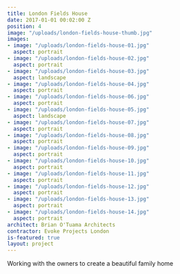```yaml
---
title: London Fields House
date: 2017-01-01 00:02:00 Z
position: 4
image: "/uploads/london-fields-house-thumb.jpg"
images:
- image: "/uploads/london-fields-house-01.jpg"
  aspect: portrait
- image: "/uploads/london-fields-house-02.jpg"
  aspect: portrait
- image: "/uploads/london-fields-house-03.jpg"
  aspect: landscape
- image: "/uploads/london-fields-house-04.jpg"
  aspect: portrait
- image: "/uploads/london-fields-house-06.jpg"
  aspect: portrait
- image: "/uploads/london-fields-house-05.jpg"
  aspect: landscape
- image: "/uploads/london-fields-house-07.jpg"
  aspect: portrait
- image: "/uploads/london-fields-house-08.jpg"
  aspect: portrait
- image: "/uploads/london-fields-house-09.jpg"
  aspect: portrait
- image: "/uploads/london-fields-house-10.jpg"
  aspect: portrait
- image: "/uploads/london-fields-house-11.jpg"
  aspect: portrait
- image: "/uploads/london-fields-house-12.jpg"
  aspect: portrait
- image: "/uploads/london-fields-house-13.jpg"
  aspect: portrait
- image: "/uploads/london-fields-house-14.jpg"
  aspect: portrait
architect: Brian O'Tuama Architects
contractor: Evoke Projects London
is-featured: true
layout: project
---
```


Working with the owners to create a beautiful family home